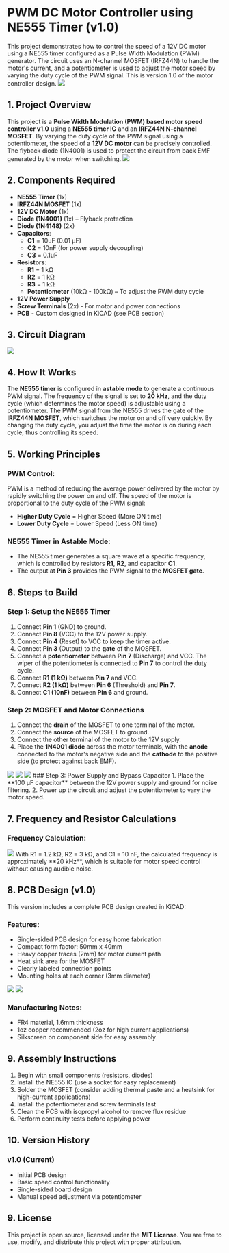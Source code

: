 # PWM DC Motor Controller using NE555 Timer (v1.0)

This project demonstrates how to control the speed of a 12V DC motor using a NE555 timer configured as a Pulse Width Modulation (PWM) generator. The circuit uses an N-channel MOSFET (IRFZ44N) to handle the motor's current, and a potentiometer is used to adjust the motor speed by varying the duty cycle of the PWM signal. This is version 1.0 of the motor controller design.
<img src="/Images/DC Motor Speed Controller.png">

## 1. Project Overview
This project is a **Pulse Width Modulation (PWM) based motor speed controller v1.0** using a **NE555 timer IC** and an **IRFZ44N N-channel MOSFET**. By varying the duty cycle of the PWM signal using a potentiometer, the speed of a **12V DC motor** can be precisely controlled. The flyback diode (1N4001) is used to protect the circuit from back EMF generated by the motor when switching.
<img src ="/Images/DRC Check.png">

## 2. Components Required
- **NE555 Timer** (1x)
- **IRFZ44N MOSFET** (1x)
- **12V DC Motor** (1x)
- **Diode (1N4001)** (1x) – Flyback protection
- **Diode (1N4148)** (2x)
- **Capacitors**:
  - **C1** = 10uF (0.01 μF)
  - **C2** = 10nF (for power supply decoupling)
  - **C3** = 0.1uF 
- **Resistors**:
  - **R1** = 1 kΩ
  - **R2** = 1 kΩ
  - **R3** = 1 kΩ
  - **Potentiometer** (10kΩ - 100kΩ) – To adjust the PWM duty cycle
- **12V Power Supply**
- **Screw Terminals** (2x) - For motor and power connections
- **PCB** - Custom designed in KiCAD (see PCB section)

## 3. Circuit Diagram
<img src ="/Images/circuit diagram.png">

## 4. How It Works
The **NE555 timer** is configured in **astable mode** to generate a continuous PWM signal. The frequency of the signal is set to **20 kHz**, and the duty cycle (which determines the motor speed) is adjustable using a potentiometer. The PWM signal from the NE555 drives the gate of the **IRFZ44N MOSFET**, which switches the motor on and off very quickly. By changing the duty cycle, you adjust the time the motor is on during each cycle, thus controlling its speed.

## 5. Working Principles

### PWM Control:
PWM is a method of reducing the average power delivered by the motor by rapidly switching the power on and off. The speed of the motor is proportional to the duty cycle of the PWM signal:
- **Higher Duty Cycle** = Higher Speed (More ON time)
- **Lower Duty Cycle** = Lower Speed (Less ON time)

### NE555 Timer in Astable Mode:
- The NE555 timer generates a square wave at a specific frequency, which is controlled by resistors **R1**, **R2**, and capacitor **C1**.
- The output at **Pin 3** provides the PWM signal to the **MOSFET gate**.

## 6. Steps to Build

### Step 1: Setup the NE555 Timer
1. Connect **Pin 1** (GND) to ground.
2. Connect **Pin 8** (VCC) to the 12V power supply.
3. Connect **Pin 4** (Reset) to VCC to keep the timer active.
4. Connect **Pin 3** (Output) to the **gate** of the MOSFET.
5. Connect a **potentiometer** between **Pin 7** (Discharge) and VCC. The wiper of the potentiometer is connected to **Pin 7** to control the duty cycle.
6. Connect **R1 (1 kΩ)** between **Pin 7** and VCC.
7. Connect **R2 (1 kΩ)** between **Pin 6** (Threshold) and **Pin 7**.
8. Connect **C1 (10nF)** between **Pin 6** and ground.

### Step 2: MOSFET and Motor Connections
1. Connect the **drain** of the MOSFET to one terminal of the motor.
2. Connect the **source** of the MOSFET to ground.
3. Connect the other terminal of the motor to the 12V supply.
4. Place the **1N4001 diode** across the motor terminals, with the **anode** connected to the motor's negative side and the **cathode** to the positive side (to protect against back EMF).

<img src="/Images/schematic of v.1.png">

<img src="/Images/pcb.png">

<img src="/Images/PWM.png">
### Step 3: Power Supply and Bypass Capacitor
1. Place the **100 μF capacitor** between the 12V power supply and ground for noise filtering.
2. Power up the circuit and adjust the potentiometer to vary the motor speed.

## 7. Frequency and Resistor Calculations

### Frequency Calculation:
<img src="/Images/formula.png">
With R1 = 1.2 kΩ, R2 = 3 kΩ, and C1 = 10 nF, the calculated frequency is approximately **20 kHz**, which is suitable for motor speed control without causing audible noise.

## 8. PCB Design (v1.0)
This version includes a complete PCB design created in KiCAD:

### Features:
- Single-sided PCB design for easy home fabrication
- Compact form factor: 50mm x 40mm
- Heavy copper traces (2mm) for motor current path
- Heat sink area for the MOSFET
- Clearly labeled connection points
- Mounting holes at each corner (3mm diameter)

<img src="/Images/PCB_Layout.png">
<img src="/Images/3D_View.png">

### Manufacturing Notes:
- FR4 material, 1.6mm thickness
- 1oz copper recommended (2oz for high current applications)
- Silkscreen on component side for easy assembly

## 9. Assembly Instructions
1. Begin with small components (resistors, diodes)
2. Install the NE555 IC (use a socket for easy replacement)
3. Solder the MOSFET (consider adding thermal paste and a heatsink for high-current applications)
4. Install the potentiometer and screw terminals last
5. Clean the PCB with isopropyl alcohol to remove flux residue
6. Perform continuity tests before applying power

## 10. Version History
### v1.0 (Current)
- Initial PCB design
- Basic speed control functionality
- Single-sided board design
- Manual speed adjustment via potentiometer


## 9. License
This project is open source, licensed under the **MIT License**. You are free to use, modify, and distribute this project with proper attribution.
